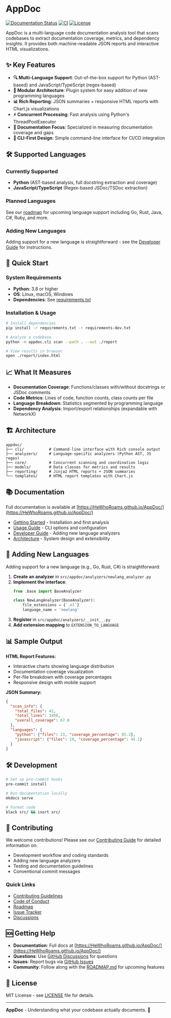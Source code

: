 # AppDoc

[![Documentation Status](https://img.shields.io/badge/docs-MkDocs-blue)](https://HeWhoRoams.github.io/AppDoc/)
[![CI](https://img.shields.io/github/actions/workflow/status/HeWhoRoams/AppDoc/build-docs.yml)](https://github.com/HeWhoRoams/AppDoc/actions)
[![License](https://img.shields.io/badge/license-MIT-green)](LICENSE)

AppDoc is a multi-language code documentation analysis tool that scans codebases to extract documentation coverage, metrics, and dependency insights. It provides both machine-readable JSON reports and interactive HTML visualizations.

## ✨ Key Features

- **🔍 Multi-Language Support**: Out-of-the-box support for Python (AST-based) and JavaScript/TypeScript (regex-based)
- **🧩 Modular Architecture**: Plugin system for easy addition of new programming languages
- **📊 Rich Reporting**: JSON summaries + responsive HTML reports with Chart.js visualizations
- **⚡ Concurrent Processing**: Fast analysis using Python's ThreadPoolExecutor
- **🎯 Documentation Focus**: Specialized in measuring documentation coverage and gaps
- **🔧 CLI-First Design**: Simple command-line interface for CI/CD integration

## 🛠️ Supported Languages

### Currently Supported
- **Python** (AST-based analysis, full docstring extraction and coverage)
- **JavaScript/TypeScript** (Regex-based JSDoc/TSDoc extraction)

### Planned Languages
See our [roadmap](ROADMAP.md) for upcoming language support including Go, Rust, Java, C#, Ruby, and more.

### Adding New Languages
Adding support for a new language is straightforward - see the [Developer Guide](docs/dev-guide.md) for instructions.

## 🚀 Quick Start

### System Requirements
- **Python**: 3.8 or higher
- **OS**: Linux, macOS, Windows
- **Dependencies**: See [requirements.txt](requirements.txt)

### Installation & Usage

```bash
# Install dependencies
pip install -r requirements.txt -r requirements-dev.txt

# Analyze a codebase
python -m appdoc.cli scan --path . --out ./report

# View results in browser
open ./report/index.html
```

## 📈 What It Measures

- **Documentation Coverage**: Functions/classes with/without docstrings or JSDoc comments
- **Code Metrics**: Lines of code, function counts, class counts per file
- **Language Breakdown**: Statistics segmented by programming language
- **Dependency Analysis**: Import/export relationships (expandable with NetworkX)

## 🏗️ Architecture

```
appdoc/
├── cli/           # Command-line interface with Rich console output
├── analyzers/     # Language-specific analyzers (Python AST, JS regex)
├── core/          # Concurrent scanning and coordination logic
├── models/        # Data classes for metrics and results
├── reporting/     # Jinja2 HTML reports + JSON summaries
└── templates/     # HTML report templates with Chart.js
```

## 📚 Documentation

Full documentation is available at [https://HeWhoRoams.github.io/AppDoc/](https://HeWhoRoams.github.io/AppDoc/)

- [Getting Started](docs/getting-started.md) - Installation and first analysis
- [Usage Guide](docs/usage.md) - CLI options and configuration
- [Developer Guide](docs/dev-guide.md) - Adding new language analyzers
- [Architecture](docs/architecture.md) - System design and extensibility

## 🔌 Adding New Languages

Adding support for a new language (e.g., Go, Rust, C#) is straightforward:

1. **Create an analyzer** in `src/appdoc/analyzers/newlang_analyzer.py`
2. **Implement the interface**:
   ```python
   from .base import BaseAnalyzer

   class NewLangAnalyzer(BaseAnalyzer):
       file_extensions = {'.nl'}
       language_name = 'newlang'
   ```
3. **Register** in `src/appdoc/analyzers/__init__.py`
4. **Add extension mapping** to `EXTENSION_TO_LANGUAGE`

## 📊 Sample Output

**HTML Report Features:**
- Interactive charts showing language distribution
- Documentation coverage visualization
- Per-file breakdown with coverage percentages
- Responsive design with mobile support

**JSON Summary:**
```json
{
  "scan_info": {
    "total_files": 42,
    "total_lines": 3456,
    "overall_coverage": 67.8
  },
  "languages": {
    "python": {"files": 23, "coverage_percentage": 85.2},
    "javascript": {"files": 19, "coverage_percentage": 45.1}
  }
}
```

## 🛠️ Development

```bash
# Set up pre-commit hooks
pre-commit install

# Run documentation locally
mkdocs serve

# Format code
black src/ && isort src/
```

## 🤝 Contributing

We welcome contributions! Please see our [Contributing Guide](CONTRIBUTING.md) for detailed information on:

- Development workflow and coding standards
- Adding new language analyzers
- Testing and documentation guidelines
- Conventional commit messages

### Quick Links
- [Contributing Guidelines](CONTRIBUTING.md)
- [Code of Conduct](CODE_OF_CONDUCT.md)
- [Roadmap](ROADMAP.md)
- [Issue Tracker](https://github.com/HeWhoRoams/AppDoc/issues)
- [Discussions](https://github.com/HeWhoRoams/AppDoc/discussions)

## 🆘 Getting Help

- **Documentation**: Full docs at [https://HeWhoRoams.github.io/AppDoc/](https://HeWhoRoams.github.io/AppDoc/)
- **Questions**: Use [GitHub Discussions](https://github.com/HeWhoRoams/AppDoc/discussions) for questions
- **Issues**: Report bugs via [GitHub Issues](https://github.com/HeWhoRoams/AppDoc/issues)
- **Community**: Follow along with the [ROADMAP.md](ROADMAP.md) for upcoming features

## 📄 License

MIT License - see [LICENSE](LICENSE) file for details.

---
**AppDoc** - Understanding what your codebase actually documents. 🚀
